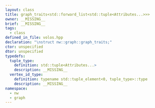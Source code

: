 ```yaml
---
layout: class
title: graph_traits<std::forward_list<std::tuple<Attributes...>>>
owner: __MISSING__
brief: __MISSING__
tags:
  - class
defined_in_file: volos.hpp
declaration: "\nstruct nw::graph::graph_traits;"
ctor: unspecified
dtor: unspecified
typedefs:
  tuple_type:
    definition: std::tuple<Attributes...>
    description: __MISSING__
  vertex_id_type:
    definition: typename std::tuple_element<0, tuple_type>::type
    description: __MISSING__
namespace:
  - nw
  - graph
---
```


```{index}  graph_traits<std::forward_list<std::tuple<Attributes...>>>
```

